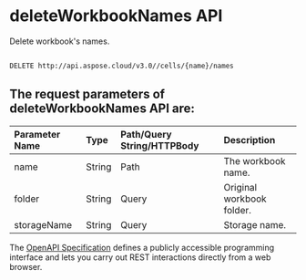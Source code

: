 # **deleteWorkbookNames API**

Delete workbook's names. 

```bash

DELETE http://api.aspose.cloud/v3.0//cells/{name}/names

```

## The request parameters of **deleteWorkbookNames** API are: 

| Parameter Name | Type | Path/Query String/HTTPBody | Description | 
| :- | :- | :- |:- | 
|name|String|Path|The workbook name.|
|folder|String|Query|Original workbook folder.|
|storageName|String|Query|Storage name.|


The [OpenAPI Specification](https://reference.aspose.cloud/cells/#/WorkbookController/DeleteWorkbookNames) defines a publicly accessible programming interface and lets you carry out REST interactions directly from a web browser.
